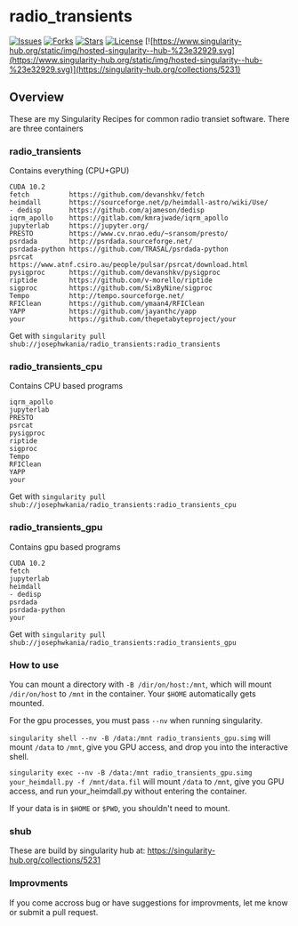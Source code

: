 # radio_transients


[![Issues](https://img.shields.io/github/issues/josephwkania/radio_transients?style=flat-square)]()
[![Forks](https://img.shields.io/github/forks/josephwkania/radio_transients?style=flat-square)]()
[![Stars](https://img.shields.io/github/stars/josephwkania/radio_transients?style=flat-square)]()
[![License](https://img.shields.io/github/license/josephwkania/radio_transients?style=flat-square)]()
[![https://www.singularity-hub.org/static/img/hosted-singularity--hub-%23e32929.svg](https://www.singularity-hub.org/static/img/hosted-singularity--hub-%23e32929.svg)](https://singularity-hub.org/collections/5231)


## Overview

These are my Singularity Recipes for common radio transiet software.
There are three containers

### radio_transients
Contains everything (CPU+GPU)
 
    CUDA 10.2
    fetch          https://github.com/devanshkv/fetch
    heimdall       https://sourceforge.net/p/heimdall-astro/wiki/Use/
    - dedisp       https://github.com/ajameson/dedisp
    iqrm_apollo    https://gitlab.com/kmrajwade/iqrm_apollo
    jupyterlab     https://jupyter.org/
    PRESTO         https://www.cv.nrao.edu/~sransom/presto/
    psrdada        http://psrdada.sourceforge.net/
    psrdada-python https://github.com/TRASAL/psrdada-python
    psrcat         https://www.atnf.csiro.au/people/pulsar/psrcat/download.html
    pysigproc      https://github.com/devanshkv/pysigproc
    riptide        https://github.com/v-morello/riptide
    sigproc        https://github.com/SixByNine/sigproc
    Tempo          http://tempo.sourceforge.net/
    RFIClean       https://github.com/ymaan4/RFIClean
    YAPP           https://github.com/jayanthc/yapp
    your           https://github.com/thepetabyteproject/your

Get with
`singularity pull shub://josephwkania/radio_transients:radio_transients`

### radio_transients_cpu
Contains CPU based programs

    iqrm_apollo
    jupyterlab   
    PRESTO
    psrcat
    pysigproc
    riptide
    sigproc
    Tempo 
    RFIClean
    YAPP  
    your

Get with
`singularity pull shub://josephwkania/radio_transients:radio_transients_cpu`  

### radio_transients_gpu
Contains gpu based programs

    CUDA 10.2
    fetch      
    jupyterlab
    heimdall
    - dedisp 
    psrdada 
    psrdada-python
    your

Get with
`singularity pull shub://josephwkania/radio_transients:radio_transients_gpu`

### How to use
You can mount a directory with `-B /dir/on/host:/mnt`, which will mount `/dir/on/host` to `/mnt` in the container. 
Your `$HOME` automatically gets mounted.

For the gpu processes, you must pass `--nv` when running singularity.

`singularity shell --nv -B /data:/mnt radio_transients_gpu.simg` 
will mount `/data` to `/mnt`, give you GPU access, and drop you into the interactive shell. 

`singularity exec --nv -B /data:/mnt radio_transients_gpu.simg your_heimdall.py -f /mnt/data.fil` 
will mount `/data` to `/mnt`, give you GPU access, and run your_heimdall.py without entering the container.

If your data is in `$HOME` or `$PWD`, you shouldn't need to mount. 

### shub
These are build by singularity hub at: https://singularity-hub.org/collections/5231

### Improvments
If you come accross bug or have suggestions for improvments, let me know or submit a pull request.

